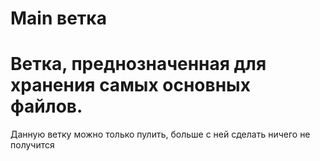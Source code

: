 # Main ветка
# Ветка, преднозначенная для хранения **самых основных файлов**. 
Данную ветку можно только пулить, больше с ней сделать ничего не получится

